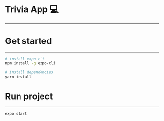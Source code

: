 # Trivia App 💻

---

# Get started

---

```sh
# install expo cli
npm install -g expo-cli

# install dependencies
yarn install
```

# Run project

---

```sh
expo start
```
